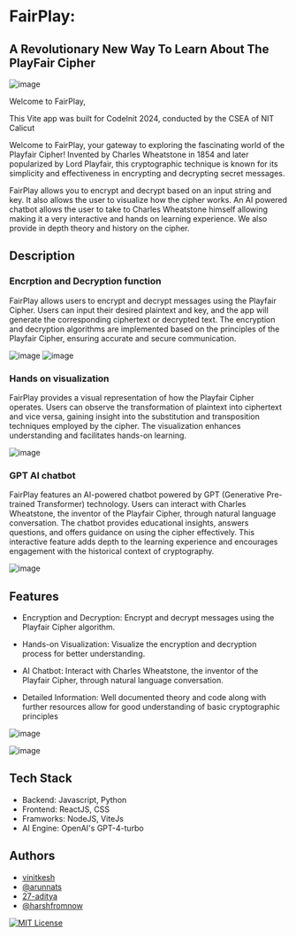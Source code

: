 


# FairPlay: 
## A Revolutionary New Way To Learn About The PlayFair Cipher

![image](https://github.com/HackClub-NITC/FairPlay/assets/118368673/c402297b-2c88-4496-ba80-527a536493fc)

Welcome to FairPlay, 

This Vite app was built for CodeInit 2024, conducted by the CSEA of NIT Calicut

Welcome to FairPlay, your gateway to exploring the fascinating world of the Playfair Cipher! Invented by Charles Wheatstone in 1854 and later popularized by Lord Playfair, this cryptographic technique is known for its simplicity and effectiveness in encrypting and decrypting secret messages.

FairPlay allows you to encrypt and decrypt based on an input string and key. It also allows the user to visualize how the cipher works. An AI powered chatbot allows the user to take to Charles Wheatstone himself allowing making it a very interactive and hands on learning experience. We also provide in depth theory and history on the cipher.


## Description
### Encrption and Decryption function
FairPlay allows users to encrypt and decrypt messages using the Playfair Cipher. Users can input their desired plaintext and key, and the app will generate the corresponding ciphertext or decrypted text. The encryption and decryption algorithms are implemented based on the principles of the Playfair Cipher, ensuring accurate and secure communication.

![image](https://github.com/HackClub-NITC/FairPlay/assets/118368673/d60450ba-e00e-4877-88ff-44442bc2da61)
![image](https://github.com/HackClub-NITC/FairPlay/assets/118368673/5bab8778-7434-49a1-871e-b6aeb7b18225)

### Hands on visualization
FairPlay provides a visual representation of how the Playfair Cipher operates. Users can observe the transformation of plaintext into ciphertext and vice versa, gaining insight into the substitution and transposition techniques employed by the cipher. The visualization enhances understanding and facilitates hands-on learning.

![image](https://github.com/HackClub-NITC/FairPlay/assets/118368673/42bdda0f-0bd3-4db2-9482-880df2f03027)


### GPT AI chatbot
FairPlay features an AI-powered chatbot powered by GPT (Generative Pre-trained Transformer) technology. Users can interact with Charles Wheatstone, the inventor of the Playfair Cipher, through natural language conversation. The chatbot provides educational insights, answers questions, and offers guidance on using the cipher effectively. This interactive feature adds depth to the learning experience and encourages engagement with the historical context of cryptography.

![image](https://github.com/HackClub-NITC/FairPlay/assets/118368673/ca31f025-acab-4083-910c-5e13fcdd25ad)


## Features

- Encryption and Decryption: Encrypt and decrypt messages using the Playfair Cipher algorithm.

- Hands-on Visualization: Visualize the encryption and decryption process for better understanding.

- AI Chatbot: Interact with Charles Wheatstone, the inventor of the Playfair Cipher, through natural language conversation.

- Detailed Information: Well documented theory and code along with further resources allow for good understanding of basic cryptographic principles 

![image](https://github.com/HackClub-NITC/FairPlay/assets/118368673/95d7a9e7-9f2c-426d-b1cf-30aa1846641e)

![image](https://github.com/HackClub-NITC/FairPlay/assets/118368673/63f6c67f-d209-46a7-b6ff-653b50163204)


## Tech Stack

- Backend: Javascript, Python
- Frontend: ReactJS, CSS
- Framworks: NodeJS, ViteJs 
- AI Engine: OpenAI's GPT-4-turbo

## Authors

- [vinitkesh](https://github.com/vinitkesh)
- [@arunnats](https://www.arunnats.com/)
- [27-aditya](https://github.com/27-aditya)
- [@harshfromnow](https://github.com/harshfromnow)


[![MIT License](https://img.shields.io/badge/License-MIT-green.svg)](https://choosealicense.com/licenses/mit/)

